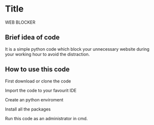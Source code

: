 
# Title

WEB BLOCKER

## Brief idea of code
It is a simple python code which block your unnecessary website during your working hour to avoid the distraction.

## How to use this code
First download or clone the code

Import the code to your favourit IDE

Create an python enviroment

Install all the packages

Run this code as an administrator in cmd.


